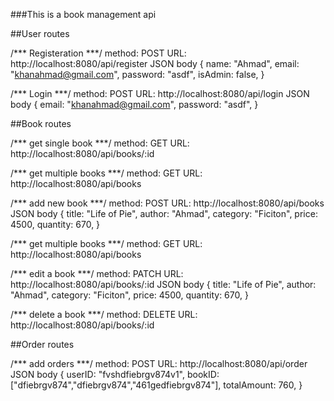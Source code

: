 ###This is a book management api


##User routes

/*** Registeration ***/
method: POST
URL: http://localhost:8080/api/register
JSON body 
{
    name: "Ahmad",
    email: "khanahmad@gmail.com",
    password: "asdf",
    isAdmin: false,
}

/*** Login ***/
method: POST
URL: http://localhost:8080/api/login
JSON body 
{
    email: "khanahmad@gmail.com",
    password: "asdf",
}

##Book routes

/*** get single book ***/
method: GET
URL: http://localhost:8080/api/books/:id

/*** get multiple books ***/
method: GET
URL: http://localhost:8080/api/books

/*** add new book ***/
method: POST
URL: http://localhost:8080/api/books
JSON body 
{
    title: "Life of Pie",
    author: "Ahmad",
    category: "Ficiton",
    price: 4500,
    quantity: 670,
}

/*** get multiple books ***/
method: GET
URL: http://localhost:8080/api/books

/*** edit a book ***/
method: PATCH
URL: http://localhost:8080/api/books/:id
JSON body 
{
    title: "Life of Pie",
    author: "Ahmad",
    category: "Ficiton",
    price: 4500,
    quantity: 670,
}


/*** delete a book ***/
method: DELETE
URL: http://localhost:8080/api/books/:id

##Order routes

/*** add orders ***/
method: POST
URL: http://localhost:8080/api/order
JSON body 
{
    userID: "fvshdfiebrgv874v1",
    bookID: ["dfiebrgv874","dfiebrgv874","461gedfiebrgv874"],
    totalAmount: 760,
}

